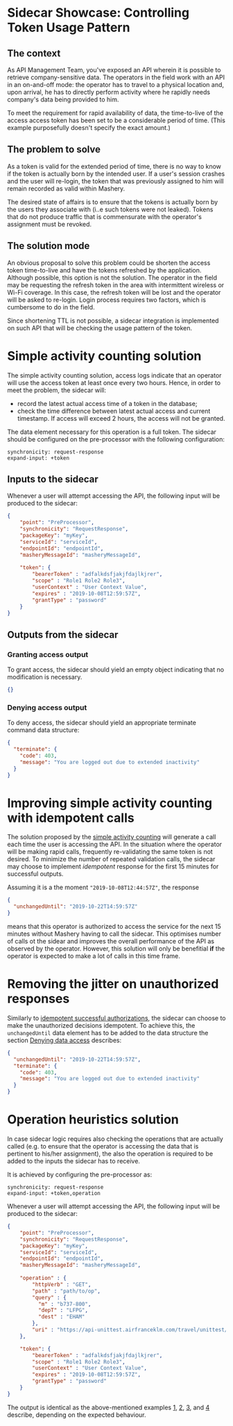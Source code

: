 # Sidecar Showcase: Controlling Token Usage Pattern

## The context
As API Management Team, you've exposed an API wherein it is possible to retrieve company-sensitive data. The operators
in the field work with an API in an on-and-off mode: the operator has to travel to a physical location and, upon arrival,
he has to directly perform activity where he rapidly needs company's data being provided to him.

To meet the requirement for rapid availability of data, the time-to-live of the access access token has been set to be
a considerable period of time. (This example purposefully doesn't specify the exact amount.)

## The problem to solve
As a token is valid for the extended period of time, there is no way to know if the token is actually born by the
intended user. If a user's session crashes and the user will re-login, the token that was previously assigned to him
will remain recorded as valid within Mashery.

The desired state of affairs is to ensure that the tokens is actually born by the users they associate with (i..e such
tokens were not leaked). Tokens that do not produce traffic that is commensurate with the operator's assignment
must be revoked.

## The solution mode
An obvious proposal to solve this problem could be shorten the access token time-to-live and have the tokens refreshed 
by the application. Although possible, this option is not the solution. The operator in the field may be requesting the 
refresh token in the area with intermittent wireless or Wi-Fi coverage. In this case, the refresh token will be lost 
and the operator will be asked to re-login. Login process requires two factors, which is cumbersome to do in the field.

Since shortening TTL is not possible, a sidecar integration is implemented on such API that will be checking the usage
pattern of the token.

# Simple activity counting solution

The simple activity counting solution, access logs indicate that an operator will use the access token at least once
every two hours. Hence, in order to meet the problem, the sidecar will:
- record the latest actual access time of a token in the database;
- check the time difference between latest actual access and current timestamp. If access will exceed 2 hours, the 
access will not be granted.

The data element necessary for this operation is a full token. The sidecar should be configured on the pre-processor
with the following configuration:
```properties
synchronicity: request-response
expand-input: +token
```
## Inputs to the sidecar
Whenever a user will attempt accessing the API, the following input will be produced to the sidecar:
```json
{
    "point": "PreProcessor",
    "synchronicity": "RequestResponse",
    "packageKey": "myKey",
    "serviceId": "serviceId",
    "endpointId": "endpointId",
    "masheryMessageId": "masheryMessageId",
    
    "token": {
        "bearerToken" : "adfalkdsfjakjfdajlkjrer",
        "scope" : "Role1 Role2 Role3",
        "userContext" : "User Context Value",
        "expires" : "2019-10-08T12:59:57Z",
        "grantType" : "password"
    }
}
```

## Outputs from the sidecar

### Granting access output

To grant access, the sidecar should yield an empty object indicating that no modification is necessary.
```json
{}
```

### Denying access output

To deny access, the sidecar should yield an appropriate terminate command data structure:
```json
{
  "terminate": {
    "code": 403,
    "message": "You are logged out due to extended inactivity" 
  } 
}
```

# Improving simple activity counting with idempotent calls

The solution proposed by the [simple activity counting](#simple-activity-counting-solution) will generate a call
each time the user is accessing the API. In the situation where the operator will be making rapid calls, frequently
re-validating the same token is not desired. To minimize the number of repeated validation calls, the sidecar may
choose to implement *idempotent* response for the first 15 minutes for successful outputs.

Assuming it is a the moment `"2019-10-08T12:44:57Z"`, the response

```json
{
  "unchangedUntil": "2019-10-22T14:59:57Z"
}
```
means that this operator is authorized to access the service for the next 15 minutes without Mashery having to call
the sidecar. This optimises number of calls ot the sidear and improves the overall performance of the API as observed
by the operator. However, this solution will only be benefitial **if** the operator is expected to make a lot of calls
in this time frame.

# Removing the jitter on unauthorized responses

Similarly to [idempotent successful authorizations](#improving-simple-activity-counting-with-idempotent-calls), the 
sidecar can choose to make the unauthorized decisions idempotent. To achieve this, the `unchangedUntil` data element
has to be added to the data structure the section [Denying data access](#denying-access-output) describes:
```json
{
  "unchangedUntil": "2019-10-22T14:59:57Z",
  "terminate": {
    "code": 403,
    "message": "You are logged out due to extended inactivity" 
  } 
}
```

# Operation heuristics solution
In case sidecar logic requires also checking the operations that are actually called (e.g. to ensure that the operator
is accessing the data that is pertinent to his/her assignment), the also the operation is required to be added
to the inputs the sidecar has to receive.

It is achieved by configuring the pre-processor as:
```properties
synchronicity: request-response
expand-input: +token,operation
```

Whenever a user will attempt accessing the API, the following input will be produced to the sidecar:
```json
{
    "point": "PreProcessor",
    "synchronicity": "RequestResponse",
    "packageKey": "myKey",
    "serviceId": "serviceId",
    "endpointId": "endpointId",
    "masheryMessageId": "masheryMessageId",
    
    "operation" : {
        "httpVerb" : "GET",
        "path" : "path/to/op",
        "query" : {
          "m" : "b737-800",
          "depT" : "LFPG",
          "dest" : "EHAM"
        },
        "uri" : "https://api-unittest.airfranceklm.com/travel/unittest/path/to/op?m=b737-800&dept=LFPG&dest=EHAM"
    },

    "token": {
        "bearerToken" : "adfalkdsfjakjfdajlkjrer",
        "scope" : "Role1 Role2 Role3",
        "userContext" : "User Context Value",
        "expires" : "2019-10-08T12:59:57Z",
        "grantType" : "password"
    }
}
```

The output is identical as the above-mentioned examples [1](#granting-access-output), [2](#denying-access-output),
[3](#improving-simple-activity-counting-with-idempotent-calls), and [4](#removing-the-jitter-on-unauthorized-responses)
describe, depending on the expected behaviour.